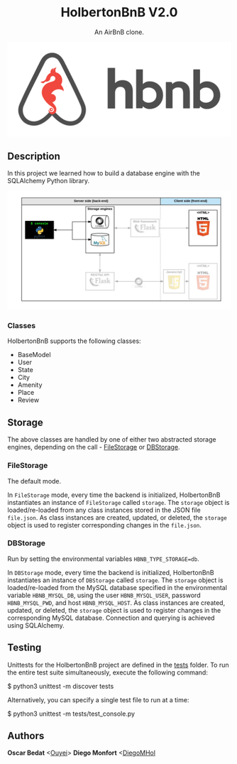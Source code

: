 <h1 align="center">HolbertonBnB V2.0</h1>
<p align="center">An AirBnB clone.</p>

<p align="center">
  <img src="https://github.com/Ouyei/AirBnB_clone/blob/master/images/hbnb%20img.png"
	    alt="HolbertonBnB logo">
</p>

## Description

In this project we learned how to build a database engine with the SQLAlchemy Python library. 

<p align="center">
  <img src="https://github.com/Ouyei/AirBnB_clone/blob/master/images/hbnb_step2.png"
	    alt="HolbertonBnB logo">
</p>

### Classes

HolbertonBnB supports the following classes:

* BaseModel
* User
* State
* City
* Amenity
* Place
* Review

## Storage

The above classes are handled by one of either two abstracted storage engines,
depending on the call - [FileStorage](./models/engine/file_storage.py) or
[DBStorage](./models/engine/db_storage.py).

### FileStorage

The default mode.

In `FileStorage` mode, every time the backend is initialized, HolbertonBnB
instantiates an instance of `FileStorage` called `storage`. The `storage`
object is loaded/re-loaded from any class instances stored in the JSON file
`file.json`. As class instances are created, updated, or deleted, the
`storage` object is used to register corresponding changes in the `file.json`.

### DBStorage

Run by setting the environmental variables `HBNB_TYPE_STORAGE=db`.

In `DBStorage` mode, every time the backend is initialized, HolbertonBnB
instantiates an instance of `DBStorage` called `storage`. The `storage` object
is loaded/re-loaded from the MySQL database specified in the environmental variable
`HBNB_MYSQL_DB`, using the user `HBNB_MYSQL_USER`, password `HBNB_MYSQL_PWD`, and
host `HBNB_MYSQL_HOST`. As class instances are created, updated, or deleted, the
`storage` object is used to register changes in the corresponding MySQL database.
Connection and querying is achieved using SQLAlchemy.

## Testing

Unittests for the HolbertonBnB project are defined in the [tests](./tests)
folder. To run the entire test suite simultaneously, execute the following command:

$ python3 unittest -m discover tests

Alternatively, you can specify a single test file to run at a time:

$ python3 unittest -m tests/test_console.py

## Authors

**Oscar Bedat** <[Ouyei](https://github.com/Ouyei)>
**Diego Monfort** <[DiegoMHol](https://github.com/DiegoMHol)